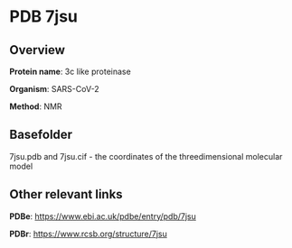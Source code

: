 # PDB 7jsu

## Overview

**Protein name**: 3c like proteinase

**Organism**: SARS-CoV-2

**Method**: NMR



## Basefolder

7jsu.pdb and 7jsu.cif - the coordinates of the threedimensional molecular model



## Other relevant links 
**PDBe**:  https://www.ebi.ac.uk/pdbe/entry/pdb/7jsu
 
**PDBr**: https://www.rcsb.org/structure/7jsu 
